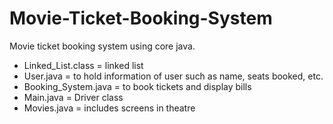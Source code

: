 # Movie-Ticket-Booking-System
Movie ticket booking system using core java.

- Linked_List.class = linked list
- User.java = to hold information of user such as name, seats booked, etc.
- Booking_System.java = to book tickets and display bills
- Main.java = Driver class
- Movies.java = includes screens in theatre
